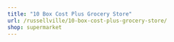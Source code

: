 ```yaml
---
title: "10 Box Cost Plus Grocery Store"
url: /russellville/10-box-cost-plus-grocery-store/
shop: supermarket
---
```

